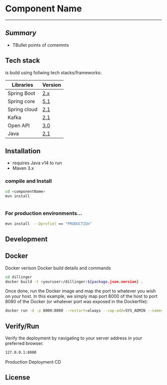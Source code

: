 # Component Name
---
## _Summary_

<comments compy>

- TBullet points of comemnts


## Tech stack

<componentName> is build using follwing tech stacks/frameworks:

| Libraries | Version |
| ------ | ------ |
| Spring Boot | [2.x][PlDb] |
| Spring core | [5.1][PlDb] |
| Spring cloud | [2.1][PlDb] |
| Kafka| [2.1][PlDb] |
| Open API | [3.0][PlDb] |
| Java | [2.1][PlDb] |

## Installation
- <componentName> requires Java v14 to run
- Maven 3.x

### compile and Install 

```sh 
cd <componentName> 
mvn install
 
```
### For production environments...

```sh
mvn install  --Dprofiel == "PRODUCTIOn"

```
## Development


## Docker

Docker verison 
Docker build details and commands
```sh
cd dillinger
docker build -t <youruser>/dillinger:${package.json.version} .
```
Once done, run the Docker image and map the port to whatever you wish on
your host. In this example, we simply map port 8000 of the host to
port 8080 of the Docker (or whatever port was exposed in the Dockerfile):

```sh
docker run -d -p 8000:8080 --restart=always --cap-add=SYS_ADMIN --name=dillinger <youruser>/dillinger:${package.json.version}
```

## Verify/Run

Verify the deployment by navigating to your server address in
your preferred browser.

```sh
127.0.0.1:8000
```
Production Deployment
CD
## License



[//]: # (These are reference links used in the body of this note and get stripped out when the markdown processor does its job. There is no need to format nicely because it shouldn't be seen. Thanks SO - http://stackoverflow.com/questions/4823468/store-comments-in-markdown-syntax)

   [dill]: <https://github.com/joemccann/dillinger>
   [git-repo-url]: <https://github.com/joemccann/dillinger.git>
   [john gruber]: <http://daringfireball.net>
   [df1]: <http://daringfireball.net/projects/markdown/>
   [markdown-it]: <https://github.com/markdown-it/markdown-it>
   [Ace Editor]: <http://ace.ajax.org>
   [node.js]: <http://nodejs.org>
   [Twitter Bootstrap]: <http://twitter.github.com/bootstrap/>
   [jQuery]: <http://jquery.com>
   [@tjholowaychuk]: <http://twitter.com/tjholowaychuk>
   [express]: <http://expressjs.com>
   [AngularJS]: <http://angularjs.org>
   [bluescript]: <https://bluescript.ai>
   [Gulp]: <http://gulpjs.com>

   [PlDb]: <https://github.com/joemccann/dillinger/tree/master/plugins/dropbox/README.md>
   [PlGh]: <https://github.com/joemccann/dillinger/tree/master/plugins/github/README.md>
   [PlGd]: <https://github.com/joemccann/dillinger/tree/master/plugins/googledrive/README.md>
   [PlOd]: <https://github.com/joemccann/dillinger/tree/master/plugins/onedrive/README.md>
   [PlMe]: <https://github.com/joemccann/dillinger/tree/master/plugins/medium/README.md>
   [PlGa]: <https://github.com/RahulHP/dillinger/blob/master/plugins/googleanalytics/README.md>
